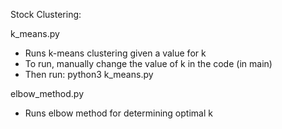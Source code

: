 Stock Clustering: 

k_means.py 
- Runs k-means clustering given a value for k 
- To run, manually change the value of k in the code (in main)
- Then run: python3 k_means.py 

elbow_method.py 
- Runs elbow method for determining optimal k 
